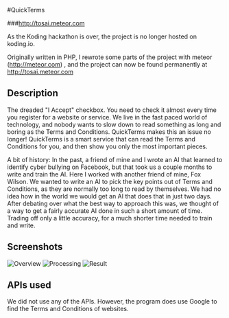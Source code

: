 #QuickTerms

###http://tosai.meteor.com

As the Koding hackathon is over, the project is no longer hosted on koding.io.

Originally written in PHP, I rewrote some parts of the project with meteor (http://meteor.com) , and the project can now be found permanently at http://tosai.meteor.com

## Description

The dreaded "I Accept" checkbox. You need to check it almost every time you register for a website or service. We live in the fast paced world of technology, and nobody wants to slow down to read something as long and boring as the Terms and Conditions. QuickTerms makes this an issue no longer! QuickTerms is a smart service that can read the Terms and Conditions for you, and then show you only the most important pieces.

A bit of history: In the past, a friend of mine and I wrote an AI that learned to identify cyber bullying on Facebook, but that took us a couple months to write and train the AI.  Here I worked with another friend of mine, Fox Wilson.  We wanted to write an AI to pick the key points out of Terms and Conditions, as they are normally too long to read by themselves. We had no idea how in the world we would get an AI that does that in just two days.  After debating over what the best way to approach this was, we thought of a way to get a fairly accurate AI done in such a short amount of time.  Trading off only a little accuracy, for a much shorter time needed to train and write.

## Screenshots

![Overview](https://github.com/pwstegman/TOS-AI/blob/master/screenshots/overview.png "Overview")
![Processing](https://github.com/pwstegman/TOS-AI/blob/master/screenshots/processing.png "Processing")
![Result](https://github.com/pwstegman/TOS-AI/blob/master/screenshots/done.png "Result")

## APIs used

We did not use any of the APIs.  However, the program does use Google to find the Terms and Conditions of websites.
